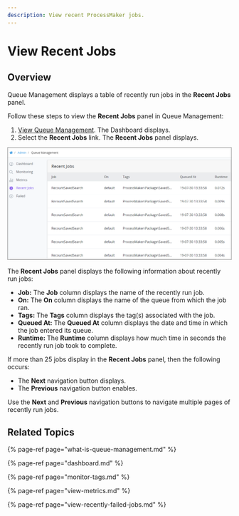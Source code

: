 ```yaml
---
description: View recent ProcessMaker jobs.
---
```


# View Recent Jobs

## Overview

Queue Management displays a table of recently run jobs in the **Recent Jobs** panel.

Follow these steps to view the **Recent Jobs** panel in Queue Management:

1. [View Queue Management](dashboard.md). The Dashboard displays.
2. Select the **Recent Jobs** link. The **Recent Jobs** panel displays.

![&quot;Recent Jobs&quot; panel displays recently run jobs](../../.gitbook/assets/recent-jobs-page-queue-management-admin.png)

The **Recent Jobs** panel displays the following information about recently run jobs:

* **Job:** The **Job** column displays the name of the recently run job.
* **On:** The **On** column displays the name of the queue from which the job ran.
* **Tags:** The **Tags** column displays the tag\(s\) associated with the job.
* **Queued At:** The **Queued At** column displays the date and time in which the job entered its queue.
* **Runtime:** The **Runtime** column displays how much time in seconds the recently run job took to complete.

If more than 25 jobs display in the **Recent Jobs** panel, then the following occurs:

* The **Next** navigation button displays.
* The **Previous** navigation button enables.

Use the **Next** and **Previous** navigation buttons to navigate multiple pages of recently run jobs.

## Related Topics

{% page-ref page="what-is-queue-management.md" %}

{% page-ref page="dashboard.md" %}

{% page-ref page="monitor-tags.md" %}

{% page-ref page="view-metrics.md" %}

{% page-ref page="view-recently-failed-jobs.md" %}

